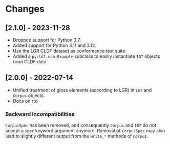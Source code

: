 # Changes
  

## [2.1.0] - 2023-11-28

- Dropped support for Python 3.7.
- Added support for Python 3.11 and 3.12.
- Use the LGR CLDF dataset as conformance test suite.
- Added a `pycldf.orm.Example` subclass to easily instantiate `IGT` objects from CLDF data.


## [2.0.0] - 2022-07-14

- Unified treatment of gloss elements (according to LGR) in `IGT` and `Corpus` objects.
- Docs on rtd

### Backward Incompatibilities

`CorpusSpec` has been removed, and consequently `Corpus` and `IGT` do not
accept a `spec` keyword argument anymore.
Removal of `CorpusSpec` may also lead to slightly different output from
the `write_*` methods of `Corpus`.

